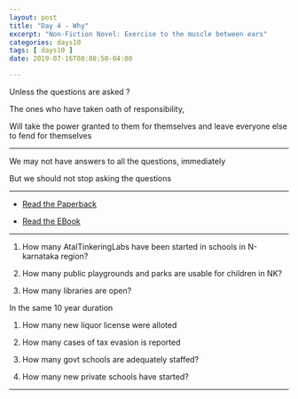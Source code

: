 ```yaml
---
layout: post
title: "Day 4 - Why"
excerpt: "Non-Fiction Novel: Exercise to the muscle between ears"
categories: days10
tags: [ days10 ]
date: 2019-07-16T08:08:50-04:00

---
```


Unless the questions are asked ?

The ones who have taken oath of responsibility,

Will take the power granted to them for themselves and leave everyone else to fend for themselves

----------

We may not have answers to all the questions, immediately

But we should not stop asking the questions

----------

* [Read the Paperback](https://amzn.to/2LFWb2F)

* [Read the EBook](https://amzn.to/2PUILxX)


---------

1. How many AtalTinkeringLabs have been started in schools in N-karnataka region?  

2. How many public playgrounds and parks are usable for children in NK?  

3. How many libraries are open?  

In the same 10 year duration

1. How many new liquor license were alloted

2. How many cases of tax evasion is reported

3. How many govt schools are adequately staffed?  

4. How many new private schools have started?  

--------
